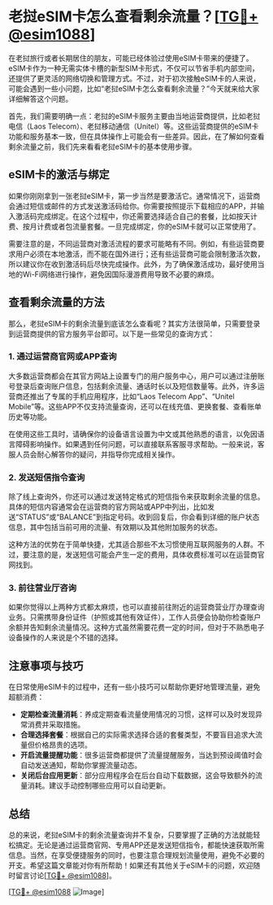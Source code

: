 # 老挝eSIM卡怎么查看剩余流量？[[TG💪+ @esim1088](https://t.me/s/esim1088)]

在老挝旅行或者长期居住的朋友，可能已经体验过使用eSIM卡带来的便捷了。eSIM卡作为一种无需实体卡槽的新型SIM卡形式，不仅可以节省手机内部空间，还提供了更灵活的网络切换和管理方式。不过，对于初次接触eSIM卡的人来说，可能会遇到一些小问题，比如“老挝eSIM卡怎么查看剩余流量？”今天就来给大家详细解答这个问题。

首先，我们需要明确一点：老挝的eSIM卡服务主要由当地运营商提供，比如老挝电信（Laos Telecom）、老挝移动通信（Unitel）等。这些运营商提供的eSIM卡功能和服务基本一致，但在具体操作上可能会有一些差异。因此，在了解如何查看剩余流量之前，我们先来看看老挝eSIM卡的基本使用步骤。

## eSIM卡的激活与绑定

如果你刚刚拿到一张老挝eSIM卡，第一步当然是要激活它。通常情况下，运营商会通过短信或邮件的方式发送激活码给你。你需要按照提示下载相应的APP，并输入激活码完成绑定。在这个过程中，你还需要选择适合自己的套餐，比如按天计费、按月计费或者包流量套餐。一旦完成绑定，你的eSIM卡就可以正常使用了。

需要注意的是，不同运营商对激活流程的要求可能略有不同。例如，有些运营商要求用户必须在本地激活，而不能在国外进行；还有些运营商可能会限制激活次数，所以建议你在收到激活码后尽快完成操作。此外，为了确保激活成功，最好使用当地的Wi-Fi网络进行操作，避免因国际漫游费用导致不必要的麻烦。

## 查看剩余流量的方法

那么，老挝eSIM卡的剩余流量到底该怎么查看呢？其实方法很简单，只需要登录到运营商提供的官方服务平台即可。以下是一些常见的查询方式：

### 1. 通过运营商官网或APP查询

大多数运营商都会在其官方网站上设置专门的用户服务中心，用户可以通过注册账号登录后查询账户信息，包括剩余流量、通话时长以及短信数量等。此外，许多运营商还推出了专属的手机应用程序，比如“Laos Telecom App”、“Unitel Mobile”等。这些APP不仅支持流量查询，还可以在线充值、更换套餐、查看账单历史等功能。

在使用这些工具时，请确保你的设备语言设置为中文或其他熟悉的语言，以免因语言障碍影响操作。如果遇到任何问题，可以直接联系客服寻求帮助。一般来说，客服人员会耐心解答你的疑问，并指导你完成相关操作。

### 2. 发送短信指令查询

除了线上查询外，你还可以通过发送特定格式的短信指令来获取剩余流量的信息。具体的短信内容通常会在运营商的官方网站或APP中列出，比如发送“STATUS”或“BALANCE”到指定号码。收到回复后，你会看到详细的账户状态信息，其中包括当前可用的流量、有效期以及其他附加服务的状态。

这种方法的优势在于简单快捷，尤其适合那些不太习惯使用互联网服务的人群。不过，要注意的是，发送短信可能会产生一定的费用，具体收费标准可以在运营商官网找到。

### 3. 前往营业厅咨询

如果你觉得以上两种方式都太麻烦，也可以直接前往附近的运营商营业厅办理查询业务。只需携带身份证件（护照或其他有效证件），工作人员便会协助你检查账户余额并告知剩余流量情况。这种方式虽然需要花费一定的时间，但对于不熟悉电子设备操作的人来说是个不错的选择。

## 注意事项与技巧

在日常使用eSIM卡的过程中，还有一些小技巧可以帮助你更好地管理流量，避免超额消费：

- **定期检查流量消耗**：养成定期查看流量使用情况的习惯，这样可以及时发现异常消费并采取措施。
- **合理选择套餐**：根据自己的实际需求选择合适的套餐类型，不要盲目追求大流量但价格昂贵的选项。
- **开启流量提醒功能**：很多运营商都提供了流量提醒服务，当达到预设阈值时会自动发送通知，帮助你掌握流量动态。
- **关闭后台应用更新**：部分应用程序会在后台自动下载数据，这会导致额外的流量消耗。建议手动控制哪些应用可以自动更新。

## 总结

总的来说，老挝eSIM卡的剩余流量查询并不复杂，只要掌握了正确的方法就能轻松搞定。无论是通过运营商官网、专用APP还是发送短信指令，都能快速获取所需信息。当然，在享受便捷服务的同时，也要注意合理规划流量使用，避免不必要的开支。希望这篇文章能对你有所帮助！如果还有其他关于eSIM卡的问题，欢迎随时留言讨论[[TG💪+ @esim1088](https://t.me/s/esim1088)]。

[[TG💪+ @esim1088](https://t.me/s/esim1088) ![Image](https://i.postimg.cc/4NQfJmqS/Snipaste-2025-05-13-00-14-12.png)]